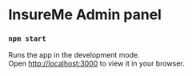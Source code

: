 # InsureMe Admin panel

### `npm start`

Runs the app in the development mode.\
Open [http://localhost:3000](http://localhost:3000) to view it in your browser.
